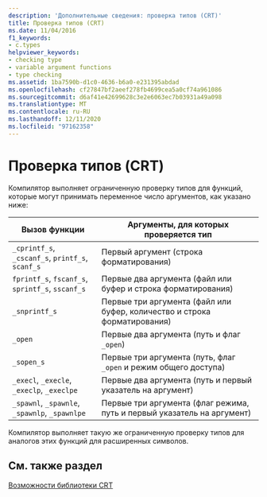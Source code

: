```yaml
---
description: 'Дополнительные сведения: проверка типов (CRT)'
title: Проверка типов (CRT)
ms.date: 11/04/2016
f1_keywords:
- c.types
helpviewer_keywords:
- checking type
- variable argument functions
- type checking
ms.assetid: 1ba7590b-d1c0-4636-b6a0-e231395abdad
ms.openlocfilehash: cf27847bf2aeef278fb4699cea5a0cf74a961086
ms.sourcegitcommit: d6af41e42699628c3e2e6063ec7b03931a49a098
ms.translationtype: MT
ms.contentlocale: ru-RU
ms.lasthandoff: 12/11/2020
ms.locfileid: "97162358"
---
```

# <a name="type-checking-crt"></a>Проверка типов (CRT)

Компилятор выполняет ограниченную проверку типов для функций, которые могут принимать переменное число аргументов, как указано ниже:

|Вызов функции|Аргументы, для которых проверяется тип|
|-------------------|-----------------------------|
|`_cprintf_s`, `_cscanf_s`, `printf_s`, `scanf_s`|Первый аргумент (строка форматирования)|
|`fprintf_s`, `fscanf_s`, `sprintf_s`, `sscanf_s`|Первые два аргумента (файл или буфер и строка форматирования)|
|`_snprintf_s`|Первые три аргумента (файл или буфер, количество и строка форматирования)|
|`_open`|Первые два аргумента (путь и флаг `_open`)|
|`_sopen_s`|Первые три аргумента (путь, флаг `_open` и режим общего доступа)|
|`_execl`, `_execle`, `_execlp`, `_execlpe`|Первые два аргумента (путь и первый указатель на аргумент)|
|`_spawnl`, `_spawnle`, `_spawnlp`, `_spawnlpe`|Первые три аргумента (флаг режима, путь и первый указатель на аргумент)|

Компилятор выполняет такую же ограниченную проверку типов для аналогов этих функций для расширенных символов.

## <a name="see-also"></a>См. также раздел

[Возможности библиотеки CRT](../c-runtime-library/crt-library-features.md)
